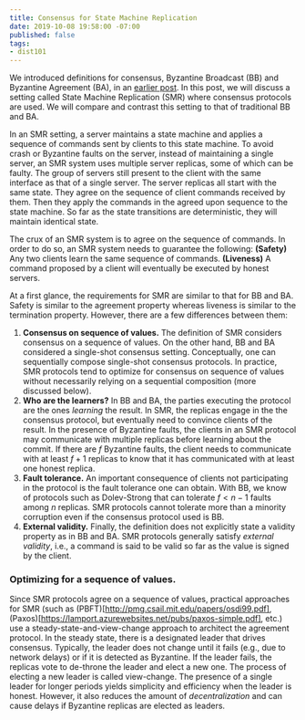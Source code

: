 ```yaml
---
title: Consensus for State Machine Replication
date: 2019-10-08 19:58:00 -07:00
published: false
tags:
- dist101
---
```


We introduced definitions for consensus, Byzantine Broadcast (BB) and Byzantine Agreement (BA), in an [earlier post](https://ittaiab.github.io/2019-06-27-defining-consensus/). In this post, we will discuss a setting called State Machine Replication (SMR) where consensus protocols are used. We will compare and contrast this setting to that of traditional BB and BA.

In an SMR setting, a server maintains a state machine and applies a sequence of commands sent by clients to this state machine. To avoid crash or Byzantine faults on the server, instead of maintaining a single server, an SMR system uses multiple server replicas, some of which can be faulty. The group of servers still present to the client with the same interface as that of a single server. The server replicas all start with the same state. They agree on the sequence of client commands received by them. Then they apply the commands in the agreed upon sequence to the state machine. So far as the state transitions are deterministic, they will maintain identical state. 

The crux of an SMR system is to agree on the sequence of commands. In order to do so, an SMR system needs to guarantee the following:
**(Safety)** Any two clients learn the same sequence of commands.
**(Liveness)** A command proposed by a client will eventually be executed by honest servers. 

At a first glance, the requirements for SMR are similar to that for BB and BA. Safety is similar to the agreement property whereas liveness is similar to the termination property. However, there are a few differences between them: 
1. **Consensus on sequence of values.** The definition of SMR considers consensus on a sequence of values. On the other hand, BB and BA considered a single-shot consensus setting. Conceptually, one can sequentially compose single-shot consensus protocols. In practice, SMR protocols tend to optimize for consensus on sequence of values without necessarily relying on a sequential composition (more discussed below).
2. **Who are the learners?** In BB and BA, the parties executing the protocol are the ones *learning* the result. In SMR, the replicas engage in the the consensus protocol, but eventually need to convince clients of the result. In the presence of Byzantine faults, the clients in an SMR protocol may communicate with multiple replicas before learning about the commit. If there are $f$ Byzantine faults, the client needs to communicate with at least $f+1$ replicas to know that it has communicated with at least one honest replica.
3. **Fault tolerance.** An important consequence of clients not participating in the protocol is the fault tolerance one can obtain. With BB, we know of protocols such as Dolev-Strong that can tolerate $f < n-1$ faults among $n$ replicas. SMR protocols cannot tolerate more than a minority corruption even if the consensus protocol used is BB.
4. **External validity.** Finally, the definition does not explicitly state a validity property as in BB and BA. SMR protocols generally satisfy *external validity*, i.e., a command is said to be valid so far as the value is signed by the client.

### Optimizing for a sequence of values.
Since SMR protocols agree on a sequence of values, practical approaches for SMR (such as (PBFT)[http://pmg.csail.mit.edu/papers/osdi99.pdf], (Paxos)[https://lamport.azurewebsites.net/pubs/paxos-simple.pdf], etc.) use a steady-state-and-view-change approach to architect the agreement protocol. In the steady state, there is a designated leader that drives consensus. Typically, the leader does not change until it fails (e.g., due to network delays) or if it is detected as Byzantine. If the leader fails, the replicas vote to de-throne the leader and elect a new one. The process of electing a new leader is called view-change. The presence of a single leader for longer periods yields simplicity and efficiency when the leader is honest. However, it also reduces the amount of *decentralization* and can cause delays if Byzantine replicas are elected as leaders.
